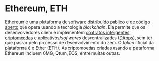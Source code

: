 # Ethereum, ETH

Ethereum é uma plataforma de [software distribuído público e de código aberto](Software%20de%20C%C3%B3digo%20Aberto.md) que opera usando a tecnologia _blockchain_. Ela permite que os desenvolvedores criem e implementem [contratos inteligentes](Contrato%20Inteligente.md), [criptomoedas](Criptomoedas.md) e aplicativos/_softwares_ descentralizados ([DApps](dApp.md)), sem ter que passar pelo processo de desenvolvimento do zero. O _token_ oficial da plataforma é o Ether (ETH). As criptomoedas criadas usando a plataforma Ethereum incluem OMG, Qtum, EOS, entre muitas outras.
